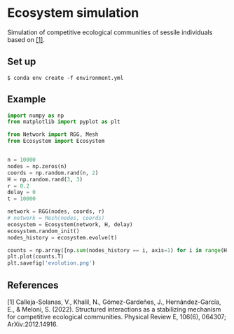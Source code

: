 # Ecosystem simulation

Simulation of competitive ecological communities of sessile individuals based on [[1]](#1).

## Set up

```
$ conda env create -f environment.yml
```

## Example

```python
import numpy as np
from matplotlib import pyplot as plt

from Network import RGG, Mesh
from Ecosystem import Ecosystem


n = 10000
nodes = np.zeros(n)
coords = np.random.rand(n, 2)
H = np.random.rand(3, 3)
r = 0.2
delay = 0
t = 10000

network = RGG(nodes, coords, r)
# network = Mesh(nodes, coords)
ecosystem = Ecosystem(network, H, delay)
ecosystem.random_init()
nodes_history = ecosystem.evolve(t)

counts = np.array([np.sum(nodes_history == i, axis=1) for i in range(H.shape[0]+1)])
plt.plot(counts.T)
plt.savefig('evolution.png')
```

## References

<a id="1">[1]</a> Calleja-Solanas, V., Khalil, N., Gómez-Gardeñes, J., Hernández-García, E., & Meloni, S. (2022). Structured interactions as a stabilizing mechanism for competitive ecological communities. Physical Review E, 106(6), 064307; ArXiv:2012.14916.